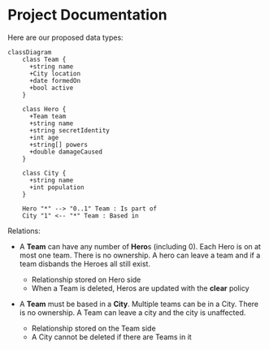 # Project Documentation

Here are our proposed data types:

```mermaid
classDiagram
    class Team {
      +string name
      +City location
      +date formedOn
      +bool active
    }

    class Hero {
      +Team team
      +string name
      +string secretIdentity
      +int age
      +string[] powers
      +double damageCaused
    }

    class City {
      +string name
      +int population
    }

    Hero "*" --> "0..1" Team : Is part of
    City "1" <-- "*" Team : Based in
```

Relations:

* A **Team** can have any number of **Hero**s (including 0). Each Hero is on at most one team. There is no ownership.
  A hero can leave a team and if a team disbands the Heroes all still exist.
  * Relationship stored on Hero side
  * When a Team is deleted, Heros are updated with the **clear** policy

* A **Team** must be based in a **City**. Multiple teams can be in a City. There is no ownership.
  A Team can leave a city and the city is unaffected.
  * Relationship stored on the Team side
  * A City cannot be deleted if there are Teams in it
